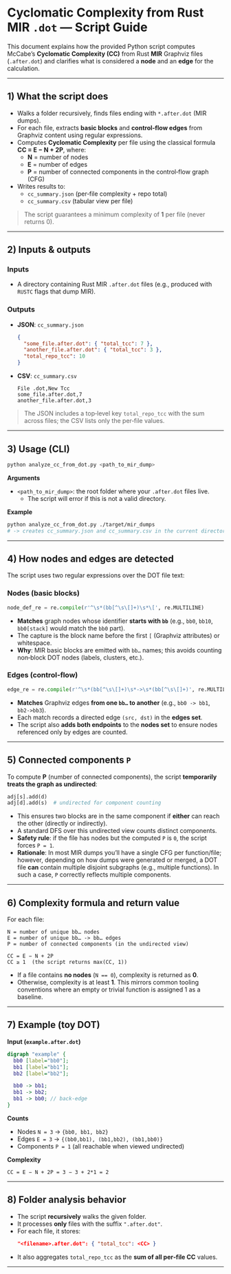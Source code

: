 # Cyclomatic Complexity from Rust MIR `.dot` — Script Guide

This document explains how the provided Python script computes McCabe’s **Cyclomatic Complexity (CC)** from Rust **MIR** Graphviz files (`.after.dot`) and clarifies what is considered a **node** and an **edge** for the calculation.

---

## 1) What the script does

- Walks a folder recursively, finds files ending with `*.after.dot` (MIR dumps).
- For each file, extracts **basic blocks** and **control‑flow edges** from Graphviz content using regular expressions.
- Computes **Cyclomatic Complexity** per file using the classical formula  
  **CC = E − N + 2P**, where:
  - **N** = number of nodes
  - **E** = number of edges
  - **P** = number of connected components in the control‑flow graph (CFG)
- Writes results to:
  - `cc_summary.json` (per‑file complexity + repo total)
  - `cc_summary.csv` (tabular view per file)

> The script guarantees a minimum complexity of **1** per file (never returns 0).

---

## 2) Inputs & outputs

### Inputs
- A directory containing Rust MIR `.after.dot` files (e.g., produced with `RUSTC` flags that dump MIR).

### Outputs
- **JSON**: `cc_summary.json`
  ```json
  {
    "some_file.after.dot": { "total_tcc": 7 },
    "another_file.after.dot": { "total_tcc": 3 },
    "total_repo_tcc": 10
  }
  ```
- **CSV**: `cc_summary.csv`
  ```csv
  File .dot,New Tcc
  some_file.after.dot,7
  another_file.after.dot,3
  ```

> The JSON includes a top‑level key `total_repo_tcc` with the sum across files; the CSV lists only the per‑file values.

---

## 3) Usage (CLI)

```bash
python analyze_cc_from_dot.py <path_to_mir_dump>
```

**Arguments**
- `<path_to_mir_dump>`: the root folder where your `.after.dot` files live.
  - The script will error if this is not a valid directory.

**Example**
```bash
python analyze_cc_from_dot.py ./target/mir_dumps
# -> creates cc_summary.json and cc_summary.csv in the current directory
```

---

## 4) How nodes and edges are detected

The script uses two regular expressions over the DOT file text:

### Nodes (basic blocks)
```python
node_def_re = re.compile(r'^\s*(bb[^\s\[]+)\s*\[', re.MULTILINE)
```
- **Matches** graph nodes whose identifier **starts with `bb`** (e.g., `bb0`, `bb10`, `bb0[stack]` would match the `bb0` part).
- The capture is the block name before the first `[` (Graphviz attributes) or whitespace.
- **Why**: MIR basic blocks are emitted with `bb…` names; this avoids counting non‑block DOT nodes (labels, clusters, etc.).

### Edges (control‑flow)
```python
edge_re = re.compile(r'^\s*(bb[^\s\[]+)\s*->\s*(bb[^\s\[]+)', re.MULTILINE)
```
- **Matches** Graphviz edges **from one `bb…` to another** (e.g., `bb0 -> bb1`, `bb2->bb3`).
- Each match records a directed edge `(src, dst)` in the **edges set**.
- The script also **adds both endpoints** to the **nodes set** to ensure nodes referenced only by edges are counted.

---

## 5) Connected components `P`

To compute **P** (number of connected components), the script **temporarily treats the graph as undirected**:

```python
adj[s].add(d)
adj[d].add(s)  # undirected for component counting
```

- This ensures two blocks are in the same component if **either** can reach the other (directly or indirectly).
- A standard DFS over this undirected view counts distinct components.
- **Safety rule**: if the file has nodes but the computed `P` is `0`, the script forces `P = 1`.
- **Rationale**: In most MIR dumps you’ll have a single CFG per function/file; however, depending on how dumps were generated or merged, a DOT file **can** contain multiple disjoint subgraphs (e.g., multiple functions). In such a case, `P` correctly reflects multiple components.

---

## 6) Complexity formula and return value

For each file:
```
N = number of unique bb… nodes
E = number of unique bb… -> bb… edges
P = number of connected components (in the undirected view)

CC = E − N + 2P
CC ≥ 1  (the script returns max(CC, 1))
```
- If a file contains **no nodes** (`N == 0`), complexity is returned as **0**.
- Otherwise, complexity is at least **1**. This mirrors common tooling conventions where an empty or trivial function is assigned 1 as a baseline.

---

## 7) Example (toy DOT)

**Input (`example.after.dot`)**
```dot
digraph "example" {
  bb0 [label="bb0"];
  bb1 [label="bb1"];
  bb2 [label="bb2"];

  bb0 -> bb1;
  bb1 -> bb2;
  bb1 -> bb0; // back‑edge
}
```

**Counts**
- Nodes `N = 3` → `{bb0, bb1, bb2}`
- Edges `E = 3` → `{(bb0,bb1), (bb1,bb2), (bb1,bb0)}`
- Components `P = 1` (all reachable when viewed undirected)

**Complexity**
```
CC = E − N + 2P = 3 − 3 + 2*1 = 2
```

---

## 8) Folder analysis behavior

- The script **recursively** walks the given folder.
- It processes **only** files with the suffix `".after.dot"`.
- For each file, it stores:
  ```json
  "<filename>.after.dot": { "total_tcc": <CC> }
  ```
- It also aggregates `total_repo_tcc` as the **sum of all per‑file CC** values.

---
